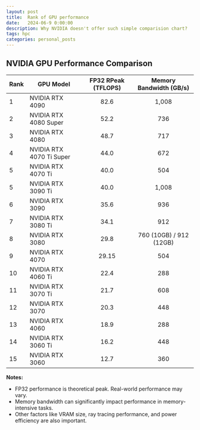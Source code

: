 ```yaml
---
layout: post
title:  Rank of GPU performance 
date:   2024-06-9 0:00:00
description: Why NVIDIA doesn't offer such simple comparision chart? 
tags: hpc
categories: personal_posts
---
```



## NVIDIA GPU Performance Comparison

| Rank | GPU Model | FP32 RPeak (TFLOPS) | Memory Bandwidth (GB/s) |
|------|----------|:--:|:--:|
| 1 | NVIDIA RTX 4090 | 82.6 | 1,008 |
| 2 | NVIDIA RTX 4080 Super | 52.2 | 736 |
| 3 | NVIDIA RTX 4080 | 48.7 | 717 |
| 4 | NVIDIA RTX 4070 Ti Super | 44.0 | 672 |
| 5 | NVIDIA RTX 4070 Ti | 40.0 | 504 |
| 5 | NVIDIA RTX 3090 Ti | 40.0 | 1,008 |
| 6 | NVIDIA RTX 3090 | 35.6 | 936 |
| 7 | NVIDIA RTX 3080 Ti | 34.1 | 912 |
| 8 | NVIDIA RTX 3080 | 29.8 | 760 (10GB) / 912 (12GB) |
| 9 | NVIDIA RTX 4070 | 29.15 | 504 |
| 10 | NVIDIA RTX 4060 Ti | 22.4 | 288 |
| 11 | NVIDIA RTX 3070 Ti | 21.7 | 608 |
| 12 | NVIDIA RTX 3070 | 20.3 | 448 |
| 13 | NVIDIA RTX 4060 | 18.9 | 288 |
| 14 | NVIDIA RTX 3060 Ti | 16.2 | 448 |
| 15 | NVIDIA RTX 3060 | 12.7 | 360 |

**Notes:**
- FP32 performance is theoretical peak. Real-world performance may vary.
- Memory bandwidth can significantly impact performance in memory-intensive tasks.
- Other factors like VRAM size, ray tracing performance, and power efficiency are also important.


